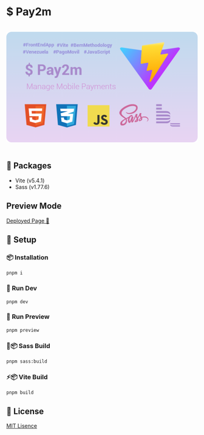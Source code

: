 # $ Pay2m

<br>

<div align="center">
  <img width="600px" src="./static/images/repo_bg.png" alt="Repo Background">
</div>

<br>

## 📝 Packages

- Vite (v5.4.1)
- Sass (v1.77.6)

## Preview Mode
[Deployed Page 🚀](https://vite-vanilla-js-crud.vercel.app)

## 🎯 Setup

### 📦 Installation

```shell
pnpm i
```

### 🧪 Run Dev

```shell
pnpm dev
```

### 🚀 Run Preview

```shell
pnpm preview
```

### 🔨📦 Sass Build

```shell
pnpm sass:build
```

### ⚡📦 Vite Build

```shell
pnpm build
```

## 🔑 License

[MIT Lisence](https://github.com/MeeLight/vite_vanilla_js_crud/blob/master/LICENSE.md)
